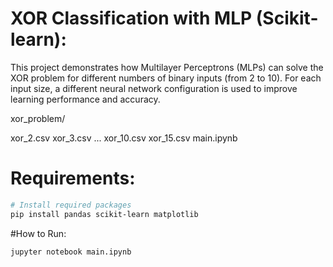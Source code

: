 # XOR Classification with MLP (Scikit-learn):

This project demonstrates how Multilayer Perceptrons (MLPs) can solve the XOR problem for different numbers of binary inputs (from 2 to 10). For each input size, a different neural network configuration is used to improve learning performance and accuracy.

xor_problem/


 xor_2.csv
 xor_3.csv
    ...
 xor_10.csv
 xor_15.csv
 main.ipynb 

# Requirements:
```bash
# Install required packages
pip install pandas scikit-learn matplotlib
```
#How to Run:
```bash
jupyter notebook main.ipynb

```






